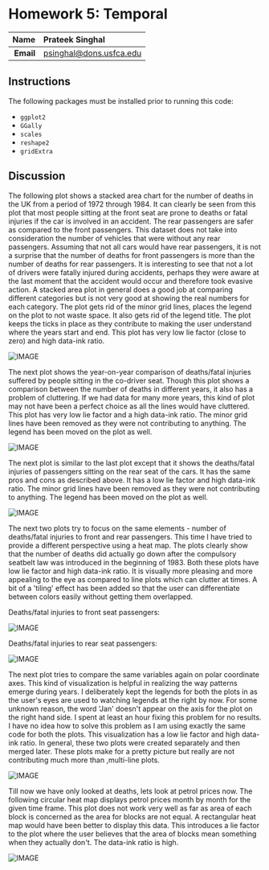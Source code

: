 Homework 5: Temporal
==============================

| **Name**  | Prateek Singhal  |
|----------:|:-------------|
| **Email** | psinghal@dons.usfca.edu |

## Instructions ##

The following packages must be installed prior to running this code:

- `ggplot2`
- `GGally`
- `scales`
- `reshape2`
- `gridExtra`

## Discussion ##

The following plot shows a stacked area chart for the number of deaths in the UK from a period of 1972 through 1984. It can clearly be seen from this plot that most people sitting at the front seat are prone to deaths or fatal injuries if the car is involved in an accident. The rear passengers are safer as compared to the front passengers. This dataset does not take into consideration the number of vehicles that were without any rear passengers. Assuming that not all cars would have rear passengers, it is not a surprise that the number of deaths for front passengers is more than the number of deaths for rear passengers. 
It is interesting to see that not a lot of drivers were fatally injured during accidents, perhaps they were aware at the last moment that the accident would occur and therefore took evasive action. 
A stacked area plot in general does a good job at comparing different categories but is not very good at showing the real numbers for each category. 
The plot gets rid of the minor grid lines, places the legend on the plot to not waste space. It also gets rid of the legend title. The plot keeps the ticks in place as they contribute to making the user understand where the years start and end. 
This plot has very low lie factor (close to zero) and high data-ink ratio.

![IMAGE](StackedArea.png)

The next plot shows the year-on-year comparison of deaths/fatal injuries suffered by people sitting in the co-driver seat. Though this plot shows a comparison between the number of deaths in different years, it also has a problem of cluttering. If we had data for many more years, this kind of plot may not have been a perfect choice as all the lines would have cluttered. This plot has very low lie factor and a high data-ink ratio. The minor grid lines have been removed as they were not contributing to anything. The legend has been moved on the plot as well.

![IMAGE](MultiLine_Front.png)

The next plot is similar to the last plot except that it shows the deaths/fatal injuries of passengers sitting on the rear seat of the cars. It has the same pros and cons as described above. It has a low lie factor and high data-ink ratio.  The minor grid lines have been removed as they were not contributing to anything. The legend has been moved on the plot as well.

![IMAGE](MultiLine_Rear.png)

The next two plots try to focus on the same elements - number of deaths/fatal injuries to front and rear passengers. This time I have tried to provide a different perspective using a heat map. The plots clearly show that the number of deaths did actually go down after the compulsory seatbelt law was introduced in the beginning of 1983. Both these plots have low lie factor and high data-ink ratio. It is visually more pleasing and more appealing to the eye as compared to line plots which can clutter at times.
A bit of a 'tiling' effect has been added so that the user can differentiate between colors easily without getting them overlapped. 

Deaths/fatal injuries to front seat passengers:

![IMAGE](HeatMap_Front.png)

Deaths/fatal injuries to rear seat passengers:

![IMAGE](HeatMap_Rear.png)

The next plot tries to compare the same variables again on polar coordinate axes. This kind of visualization is helpful in realizing the way patterns emerge during years. I deliberately kept the legends for both the plots in as the user's eyes are used to watching legends at the right by now. For some unknown reason, the word 'Jan' doesn't appear on the axis for the plot on the right hand side. I spent at least an hour fixing this problem for no results. I have no idea how to solve this problem as I am using exactly the same code for both the plots. 
This visualization has a low lie factor and high data-ink ratio.
In general, these two plots were created separately and then merged later.
These plots make for a pretty picture but really are not contributing much more than ,multi-line plots.

![IMAGE](CoordPlot.png)

Till now we have only looked at deaths, lets look at petrol prices now. The following circular heat map displays petrol prices month by month for the given time frame. This plot does not work very well as far as area of each block is concerned as the area for blocks are not equal. A rectangular heat map would have been better to display this data. This introduces a lie factor to the plot where the user believes that the area of blocks mean something when they actually don't. The data-ink ratio is high. 

![IMAGE](CircularHeatMap.png)